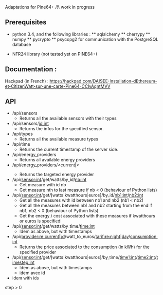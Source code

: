 Adaptations for Pine64+
 /!\ work in progress


## Prerequisites
* python 3.4, and the following libraries :
** sqlalchemy
** cherrypy
** numpy
** pycrypto
** psycopg2 for communication with the PostgreSQL database

* NFR24 library (not tested yet on PINE64+)


## Documentation :
Hackpad (in French) : https://hackpad.com/DAISEE-Installation-dEthereum-et-CitizenWatt-sur-une-carte-Pine64-CCIvAqntMVV


## API

* /api/sensors
	* Returns all the available sensors with their types
* /api/sensors/<id:int>
    * Returns the infos for the specified sensor.
* /api/types
	* Returns all the available measure types
* /api/time
    * Returns the current timestamp of the server side.
* /api/energy_providers
    * Returns all available energy providers
* /api/energy_providers/<current|<int>>
    * Returns the targeted energy provider
* /api/<sensor:int>/get/watts/by_id/<nb:int>
	* Get measure with id nb
	* Get measure nth to last measure if nb < 0 (behaviour of Python lists)
* /api/<sensor:int>/get/[watts|kwatthours|euros]/by_id/<nb1:int>/<nb2:int>
	* Get all the measures with id between nb1 and nb2 (nb1 < nb2)
	* Get all the measures between nb1 and nb2 starting from the end if nb1, nb2 < 0 (behaviour of Python lists)
    * Get the energy / cost associated with these measures if kwatthours or euros is specified
* /api/<sensor:int>/get/watts/by_time/<time:int>
	* Idem as above, but with timestamps
* /api/<provider:re:current|\d>/watt_to_euros/<tarif:re:night|day>/<consumption:int>
    * Returns the price associated to the consumption (in kWh) for the specified provider
* /api/<sensor:int>/get/[watts|kwatthours|euros]/by_time/<time1:int>/<time2:int>/<timestep:int>
    * Idem as above, but with timestamps
    * idem avec id
* idem with ids

step > 0
